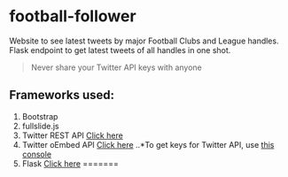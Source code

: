 # football-follower
Website to see latest tweets by major Football Clubs and League handles. Flask endpoint to get latest tweets of all handles in one shot.

>Never share your Twitter API keys with anyone

## Frameworks used:

1. Bootstrap
2. fullslide.js
3. Twitter REST API [Click here](https://dev.twitter.com/docs)
4. Twitter oEmbed API [Click here](https://dev.twitter.com/docs)
..*To get keys for Twitter API, use [this console](https://apps.twitter.com)
5. Flask  [Click here](http://flask.pocoo.org/)
=======
